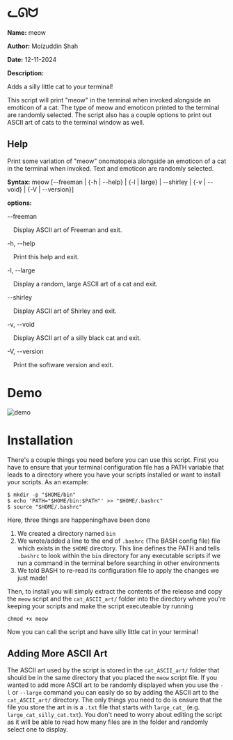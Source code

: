 
# ᓚᘏᗢ
**Name:** meow

**Author:** Moizuddin Shah

**Date:** 12-11-2024

**Description:**

Adds a silly little cat to your terminal!

This script will print "meow" in the terminal when invoked alongside an emoticon of a cat. The type of meow and emoticon printed to the terminal are randomly selected. The script also has a couple options to print out ASCII art of cats to the terminal window as well.

## Help
Print some variation of \"meow\" onomatopeia alongside an emoticon of a cat in the terminal when invoked. Text and emoticon are randomly selected.

**Syntax:** meow [--freeman | {-h | --help} | {-l | large} | --shirley | {-v | --void} | {-V | --version}]

**options:**

--freeman

&emsp;Display ASCII art of Freeman and exit.

-h, --help

&emsp;Print this help and exit.

-l, --large

&emsp;Display a random, large ASCII art of a cat and exit.

--shirley

&emsp;Display ASCII art of Shirley and exit.

-v, --void

&emsp;Display ASCII art of a silly black cat and exit.

-V, --version

&emsp;Print the software version and exit. 

# Demo

![demo]([https://media3.giphy.com/media/aUovxH8Vf9qDu/giphy.gif](https://dappercat.neocities.org/media/project_demos/meow_script_demoV2-ezgif.com-optimize.gif))

# Installation

There's a couple things you need before you can use this script. First you have to ensure that your terminal configuration file has a PATH variable that leads to a directory where you have your scripts installed or want to install your scripts. As an example:

```
$ mkdir -p "$HOME/bin"
$ echo 'PATH="$HOME/bin:$PATH"' >> "$HOME/.bashrc"
$ source "$HOME/.bashrc"
```

Here, three things are happening/have been done

1. We created a directory named ``bin``
2. We wrote/added a line to the end of `.bashrc` (The BASH config file) file which exists in the ``$HOME`` directory. This line defines the PATH and tells `.bashrc` to look within the ``bin`` directory for any executable scripts if we run a command in the terminal before searching in other environments
3. We told BASH to re-read its configuration file to apply the changes we just made!

Then, to install you will simply extract the contents of the release and copy the `meow` script and the `cat_ASCII_art/` folder into the directory where you're keeping your scripts and make the script executeable by running

```
chmod +x meow
```

Now you can call the script and have silly little cat in your terminal!

## Adding More ASCII Art
The ASCII art used by the script is stored in the `cat_ASCII_art/` folder that should be in the same directory that you placed the `meow` script file. If you wanted to add more ASCII art to be randomly displayed when you use the `-l` or `--large` command you can easily do so by adding the ASCII art to the `cat_ASCII_art/` directory. The only things you need to do is ensure that the file you store the art in is a `.txt` file that starts with `large_cat_` (e.g. `large_cat_silly_cat.txt`). You don't need to worry about editing the script as it will be able to read how many files are in the folder and randomly select one to display.

